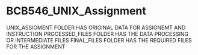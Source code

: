 # BCB546_UNIX_Assignment
UNIX_ASSIGMENT FOLDER HAS ORIGINAL DATA FOR ASSIGNEMT AND INSTRUCTION 
PROCESSED_FILES FOLDER HAS THE DATA PROCESSING OR INTERMEDIATE FILES
FINAL_FILES FOLDER HAS THE REQUIRED FILES FOR THE ASSIGNMENT 
